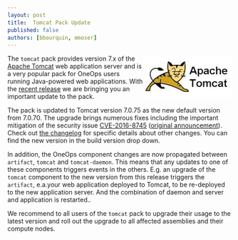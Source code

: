 ```yaml
---
layout: post
title:  Tomcat Pack Update
published: false
authors: [bbourquin, mmoser]
---
```


<img src="/assets/img/logos/integrations/tomcat.png" align="right"/>

The `tomcat`  pack provides version 7.x of the [Apache Tomcat](http://tomcat.apache.org/) web application server
and is a very popular pack for OneOps users running Java-powered web applications. With the 
[recent release](/general/blog/2017-02-15-oneops-release-170215stable.html) we are bringing you an important update to
the pack.

<!--more-->

The pack is updated to Tomcat version 7.0.75 as the new default version from 7.0.70. The upgrade brings numerous fixes
including the important mitigation of the security issue
[CVE-2016-8745](https://tomcat.apache.org/security-7.html#Fixed_in_Apache_Tomcat_7.0.75) 
([original announcement](http://mail-archives.apache.org/mod_mbox/tomcat-announce/201701.mbox/%3C04ead0cb-c989-1386-0fd1-a51ef80f7b57%40apache.org%3E)). 
Check out
[the changelog](http://tomcat.apache.org/tomcat-7.0-doc/changelog.html) for specific details about other changes. You
can find the new version in the build version drop down.

In addition, the OneOps component changes are now propagated between `artifact`, `tomcat` and `tomcat-daemon`. This means
that any updates to one of these components triggers events in the others. E.g. an upgrade of the `tomcat` component to
the new version from this release triggers the `artifact`, e.a.your web application deployed to Tomcat, to be re-deployed
to the new application server. And the combination of daemon and server and application is restarted..

We recommend to all users of the `tomcat` pack to upgrade their usage to the latest version and roll out the upgrade to
all affected assemblies and their compute nodes.
